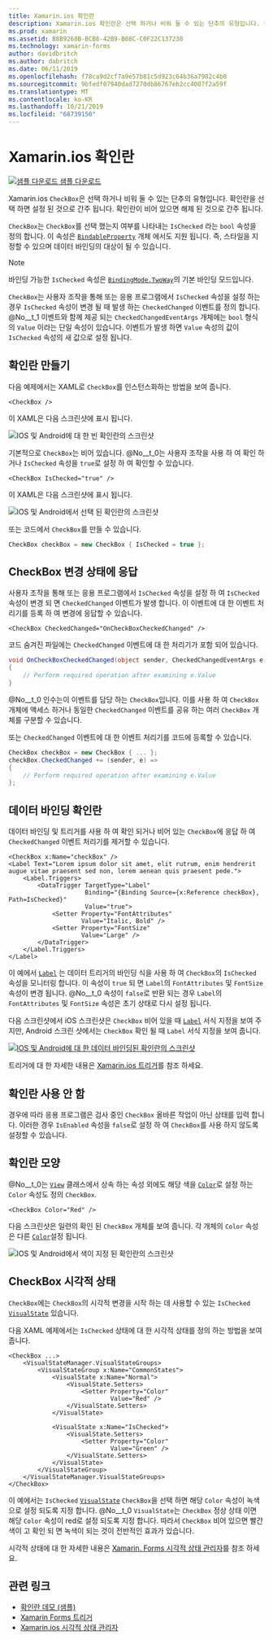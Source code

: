 ```yaml
---
title: Xamarin.ios 확인란
description: Xamarin.ios 확인란은 선택 하거나 비워 둘 수 있는 단추의 유형입니다. 확인란을 선택 하면 설정 된 것으로 간주 됩니다. 확인란이 비어 있으면 해제 된 것으로 간주 됩니다.
ms.prod: xamarin
ms.assetid: B8B9268B-BCB8-42B9-B08C-C0F22C137238
ms.technology: xamarin-forms
author: davidbritch
ms.author: dabritch
ms.date: 06/11/2019
ms.openlocfilehash: f78ca9d2cf7a9e57b81c5d923c64b36a7982c4b0
ms.sourcegitcommit: 9bfedf07940dad7270db86767eb2cc4007f2a59f
ms.translationtype: MT
ms.contentlocale: ko-KR
ms.lasthandoff: 10/21/2019
ms.locfileid: "68739150"
---
```

# <a name="xamarinforms-checkbox"></a>Xamarin.ios 확인란

[![샘플 다운로드](~/media/shared/download.png) 샘플 다운로드](https://docs.microsoft.com/samples/xamarin/xamarin-forms-samples/userinterface-checkboxdemos/)

Xamarin.ios `CheckBox`은 선택 하거나 비워 둘 수 있는 단추의 유형입니다. 확인란을 선택 하면 설정 된 것으로 간주 됩니다. 확인란이 비어 있으면 해제 된 것으로 간주 됩니다.

`CheckBox`는 `CheckBox`를 선택 했는지 여부를 나타내는 `IsChecked` 라는 `bool` 속성을 정의 합니다. 이 속성은 [`BindableProperty`](xref:Xamarin.Forms.BindableProperty) 개체 에서도 지원 됩니다. 즉, 스타일을 지정할 수 있으며 데이터 바인딩의 대상이 될 수 있습니다.

> [!NOTE]
> 바인딩 가능한 `IsChecked` 속성은 [`BindingMode.TwoWay`](xref:Xamarin.Forms.BindingMode.TwoWay)의 기본 바인딩 모드입니다.

`CheckBox`는 사용자 조작을 통해 또는 응용 프로그램에서 `IsChecked` 속성을 설정 하는 경우 `IsChecked` 속성이 변경 될 때 발생 하는 `CheckedChanged` 이벤트를 정의 합니다. @No__t_1 이벤트와 함께 제공 되는 `CheckedChangedEventArgs` 개체에는 `bool` 형식의 `Value` 이라는 단일 속성이 있습니다. 이벤트가 발생 하면 `Value` 속성의 값이 `IsChecked` 속성의 새 값으로 설정 됩니다.

## <a name="create-a-checkbox"></a>확인란 만들기

다음 예제에서는 XAML로 `CheckBox`를 인스턴스화하는 방법을 보여 줍니다.

```xaml
<CheckBox />
```

이 XAML은 다음 스크린샷에 표시 됩니다.

![IOS 및 Android에 대 한 빈 확인란의 스크린샷](checkbox-images/checkbox-empty.png "빈 확인란")

기본적으로 `CheckBox`는 비어 있습니다. @No__t_0는 사용자 조작을 사용 하 여 확인 하거나 `IsChecked` 속성을 `true`로 설정 하 여 확인할 수 있습니다.

```xaml
<CheckBox IsChecked="true" />
```

이 XAML은 다음 스크린샷에 표시 됩니다.

![IOS 및 Android에서 선택 된 확인란의 스크린샷](checkbox-images/checkbox-checked.png "선택 됨 확인란")

또는 코드에서 `CheckBox`를 만들 수 있습니다.

```csharp
CheckBox checkBox = new CheckBox { IsChecked = true };
```

## <a name="respond-to-a-checkbox-changing-state"></a>CheckBox 변경 상태에 응답

사용자 조작을 통해 또는 응용 프로그램에서 `IsChecked` 속성을 설정 하 여 `IsChecked` 속성이 변경 되 면 `CheckedChanged` 이벤트가 발생 합니다. 이 이벤트에 대 한 이벤트 처리기를 등록 하 여 변경에 응답할 수 있습니다.

```xaml
<CheckBox CheckedChanged="OnCheckBoxCheckedChanged" />
```

코드 숨겨진 파일에는 `CheckedChanged` 이벤트에 대 한 처리기가 포함 되어 있습니다.

```csharp
void OnCheckBoxCheckedChanged(object sender, CheckedChangedEventArgs e)
{
    // Perform required operation after examining e.Value
}
```

@No__t_0 인수는이 이벤트를 담당 하는 `CheckBox`입니다. 이를 사용 하 여 `CheckBox` 개체에 액세스 하거나 동일한 `CheckedChanged` 이벤트를 공유 하는 여러 `CheckBox` 개체를 구분할 수 있습니다.

또는 `CheckedChanged` 이벤트에 대 한 이벤트 처리기를 코드에 등록할 수 있습니다.

```csharp
CheckBox checkBox = new CheckBox { ... };
checkBox.CheckedChanged += (sender, e) =>
{
    // Perform required operation after examining e.Value
};
```

## <a name="data-bind-a-checkbox"></a>데이터 바인딩 확인란

데이터 바인딩 및 트리거를 사용 하 여 확인 되거나 비어 있는 `CheckBox`에 응답 하 여 `CheckedChanged` 이벤트 처리기를 제거할 수 있습니다.

```xaml
<CheckBox x:Name="checkBox" />
<Label Text="Lorem ipsum dolor sit amet, elit rutrum, enim hendrerit augue vitae praesent sed non, lorem aenean quis praesent pede.">
    <Label.Triggers>
        <DataTrigger TargetType="Label"
                     Binding="{Binding Source={x:Reference checkBox}, Path=IsChecked}"
                     Value="true">
            <Setter Property="FontAttributes"
                    Value="Italic, Bold" />
            <Setter Property="FontSize"
                    Value="Large" />
        </DataTrigger>
    </Label.Triggers>
</Label>
```

이 예에서 [`Label`](xref:Xamarin.Forms.Label) 는 데이터 트리거의 바인딩 식을 사용 하 여 `CheckBox`의 `IsChecked` 속성을 모니터링 합니다. 이 속성이 `true` 되 면 `Label`의 `FontAttributes` 및 `FontSize` 속성이 변경 됩니다. @No__t_0 속성이 `false`로 반환 되는 경우 `Label`의 `FontAttributes` 및 `FontSize` 속성은 초기 상태로 다시 설정 됩니다.

다음 스크린샷에서 iOS 스크린샷은 `CheckBox` 비어 있을 때 [`Label`](xref:Xamarin.Forms.Label) 서식 지정을 보여 주지만, Android 스크린 샷에서는 `CheckBox` 확인 될 때 `Label` 서식 지정을 보여 줍니다.

[![IOS 및 Android에 대 한 데이터 바인딩된 확인란의 스크린샷](checkbox-images/checkbox-databinding.png "데이터 바인딩 확인란")](checkbox-images/checkbox-databinding-large.png#lightbox "데이터 바인딩 확인란")

트리거에 대 한 자세한 내용은 [Xamarin.ios 트리거](~/xamarin-forms/app-fundamentals/triggers.md)를 참조 하세요.

## <a name="disable-a-checkbox"></a>확인란 사용 안 함

경우에 따라 응용 프로그램은 검사 중인 `CheckBox` 올바른 작업이 아닌 상태를 입력 합니다. 이러한 경우 `IsEnabled` 속성을 `false`로 설정 하 여 `CheckBox`를 사용 하지 않도록 설정할 수 있습니다.

## <a name="checkbox-appearance"></a>확인란 모양

@No__t_0는 [`View`](xref:Xamarin.Forms.View) 클래스에서 상속 하는 속성 외에도 해당 색을 [`Color`](xref:Xamarin.Forms.Color)로 설정 하는 `Color` 속성도 정의 `CheckBox`.

```xaml
<CheckBox Color="Red" />
```

다음 스크린샷은 일련의 확인 된 `CheckBox` 개체를 보여 줍니다. 각 개체의 `Color` 속성은 다른 [`Color`](xref:Xamarin.Forms.Color)설정 됩니다.

![IOS 및 Android에서 색이 지정 된 확인란의 스크린샷](checkbox-images/checkbox-colors.png "색이 지정 된 확인란")

## <a name="checkbox-visual-states"></a>CheckBox 시각적 상태

`CheckBox`에는 `CheckBox`의 시각적 변경을 시작 하는 데 사용할 수 있는 `IsChecked` [`VisualState`](xref:Xamarin.Forms.VisualState) 있습니다.

다음 XAML 예제에서는 `IsChecked` 상태에 대 한 시각적 상태를 정의 하는 방법을 보여 줍니다.

```xaml
<CheckBox ...>
    <VisualStateManager.VisualStateGroups>
        <VisualStateGroup x:Name="CommonStates">
            <VisualState x:Name="Normal">
                <VisualState.Setters>
                    <Setter Property="Color"
                            Value="Red" />
                </VisualState.Setters>
            </VisualState>

            <VisualState x:Name="IsChecked">
                <VisualState.Setters>
                    <Setter Property="Color"
                            Value="Green" />
                </VisualState.Setters>
            </VisualState>
        </VisualStateGroup>
    </VisualStateManager.VisualStateGroups>
</CheckBox>
```

이 예에서는 `IsChecked` [`VisualState`](xref:Xamarin.Forms.VisualState) `CheckBox`을 선택 하면 해당 `Color` 속성이 녹색으로 설정 되도록 지정 합니다. @No__t_0 `VisualState`는 `CheckBox` 정상 상태 이면 해당 `Color` 속성이 red로 설정 되도록 지정 합니다. 따라서 `CheckBox` 비어 있으면 빨간색이 고 확인 되 면 녹색이 되는 것이 전반적인 효과가 있습니다.

시각적 상태에 대 한 자세한 내용은 [Xamarin. Forms 시각적 상태 관리자](~/xamarin-forms/user-interface/visual-state-manager.md)를 참조 하세요.

## <a name="related-links"></a>관련 링크

- [확인란 데모 (샘플)](https://docs.microsoft.com/samples/xamarin/xamarin-forms-samples/userinterface-checkboxdemos/)
- [Xamarin Forms 트리거](~/xamarin-forms/app-fundamentals/triggers.md)
- [Xamarin.ios 시각적 상태 관리자](~/xamarin-forms/user-interface/visual-state-manager.md)
